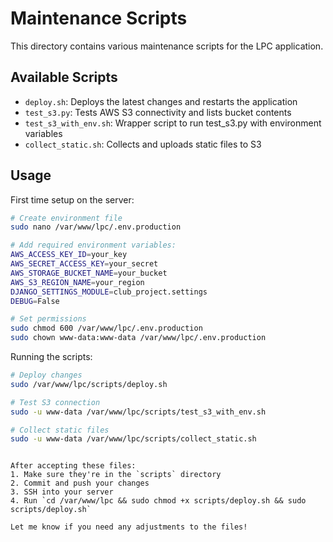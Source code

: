 # Maintenance Scripts

This directory contains various maintenance scripts for the LPC application.

## Available Scripts

- `deploy.sh`: Deploys the latest changes and restarts the application
- `test_s3.py`: Tests AWS S3 connectivity and lists bucket contents
- `test_s3_with_env.sh`: Wrapper script to run test_s3.py with environment variables
- `collect_static.sh`: Collects and uploads static files to S3

## Usage

First time setup on the server:
```bash
# Create environment file
sudo nano /var/www/lpc/.env.production

# Add required environment variables:
AWS_ACCESS_KEY_ID=your_key
AWS_SECRET_ACCESS_KEY=your_secret
AWS_STORAGE_BUCKET_NAME=your_bucket
AWS_S3_REGION_NAME=your_region
DJANGO_SETTINGS_MODULE=club_project.settings
DEBUG=False

# Set permissions
sudo chmod 600 /var/www/lpc/.env.production
sudo chown www-data:www-data /var/www/lpc/.env.production
```

Running the scripts:
```bash
# Deploy changes
sudo /var/www/lpc/scripts/deploy.sh

# Test S3 connection
sudo -u www-data /var/www/lpc/scripts/test_s3_with_env.sh

# Collect static files
sudo -u www-data /var/www/lpc/scripts/collect_static.sh
```
```

After accepting these files:
1. Make sure they're in the `scripts` directory
2. Commit and push your changes
3. SSH into your server
4. Run `cd /var/www/lpc && sudo chmod +x scripts/deploy.sh && sudo scripts/deploy.sh`

Let me know if you need any adjustments to the files!